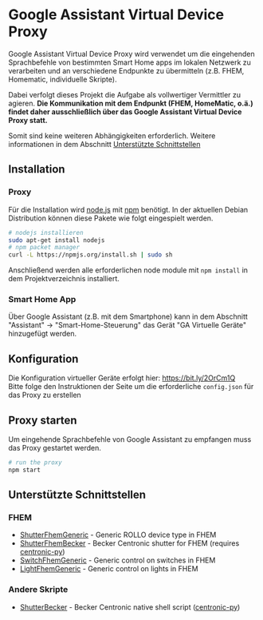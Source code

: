 # Google Assistant Virtual Device Proxy

Google Assistant Virtual Device Proxy wird verwendet um die eingehenden Sprachbefehle von bestimmten Smart Home apps im lokalen Netzwerk zu verarbeiten und an verschiedene Endpunkte zu übermitteln (z.B. FHEM, Homematic, individuelle Skripte).

Dabei verfolgt dieses Projekt die Aufgabe als vollwertiger Vermittler zu agieren. **Die Kommunikation mit dem Endpunkt (FHEM, HomeMatic, o.ä.) findet daher ausschließlich über das Google Assistant Virtual Device Proxy statt.**

Somit sind keine weiteren Abhängigkeiten erforderlich. Weitere informationen in dem Abschnitt [Unterstützte Schnittstellen](#unterstützte-schnittstellen)

## Installation

### Proxy

Für die Installation wird [node.js](https://nodejs.org/en/) mit [npm](https://npmjs.org/) benötigt.
In der aktuellen Debian Distribution können diese Pakete wie folgt eingespielt werden.

```bash
# nodejs installieren
sudo apt-get install nodejs
# npm packet manager
curl -L https://npmjs.org/install.sh | sudo sh
```

Anschließend werden alle erforderlichen node module mit `npm install` in dem Projektverzeichnis installiert.

### Smart Home App

Über Google Assistant (z.B. mit dem Smartphone) kann in dem Abschnitt "Assistant" -> "Smart-Home-Steuerung" das Gerät "GA Virtuelle Geräte" hinzugefügt werden.

## Konfiguration

Die Konfiguration virtueller Geräte erfolgt hier: https://bit.ly/2OrCm1Q<br />
Bitte folge den Instruktionen der Seite um die erforderliche `config.json` für das Proxy zu erstellen

## Proxy starten

Um eingehende Sprachbefehle von Google Assistant zu empfangen muss das Proxy gestartet werden.

```bash
# run the proxy
npm start
```

## Unterstützte Schnittstellen

### FHEM

* [ShutterFhemGeneric](lib/CommandShutterGeneric.ts) - Generic ROLLO device type in FHEM
* [ShutterFhemBecker](lib/CommandShutterFhemBecker.ts) - Becker Centronic shutter for FHEM (requires [centronic-py](https://github.com/ole1986/centronic-py))
* [SwitchFhemGeneric](lib/CommandSwitchFhemGeneric.ts) - Generic control on switches in FHEM
* [LightFhemGeneric](lib/CommandLightFhemGeneric.ts) - Generic control on lights in FHEM

### Andere Skripte

* [ShutterBecker](lib/CommandShutterBecker.ts) - Becker Centronic native shell script ([centronic-py](https://github.com/ole1986/centronic-py))
